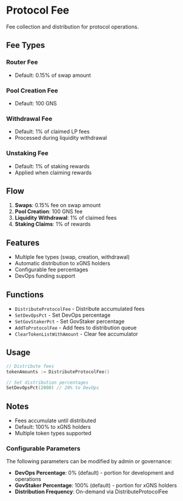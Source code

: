 # Protocol Fee

Fee collection and distribution for protocol operations.

## Fee Types

### Router Fee
- Default: 0.15% of swap amount

### Pool Creation Fee
- Default: 100 GNS

### Withdrawal Fee
- Default: 1% of claimed LP fees
- Processed during liquidity withdrawal

### Unstaking Fee
- Default: 1% of staking rewards
- Applied when claiming rewards

## Flow

1. **Swaps**: 0.15% fee on swap amount
2. **Pool Creation**: 100 GNS fee
3. **Liquidity Withdrawal**: 1% of claimed fees
4. **Staking Claims**: 1% of rewards

## Features

- Multiple fee types (swap, creation, withdrawal)
- Automatic distribution to xGNS holders
- Configurable fee percentages
- DevOps funding support

## Functions

- `DistributeProtocolFee` - Distribute accumulated fees
- `SetDevOpsPct` - Set DevOps percentage
- `SetGovStakerPct` - Set GovStaker percentage
- `AddToProtocolFee` - Add fees to distribution queue
- `ClearTokenListWithAmount` - Clear fee accumulator

## Usage

```go
// Distribute fees
tokenAmounts := DistributeProtocolFee()

// Set distribution percentages
SetDevOpsPct(2000) // 20% to DevOps
```

## Notes

- Fees accumulate until distributed
- Default: 100% to xGNS holders
- Multiple token types supported

### Configurable Parameters
The following parameters can be modified by admin or governance:
- **DevOps Percentage**: 0% (default) - portion for development and operations
- **GovStaker Percentage**: 100% (default) - portion for xGNS holders
- **Distribution Frequency**: On-demand via DistributeProtocolFee